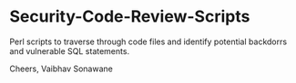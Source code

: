 # Security-Code-Review-Scripts

Perl scripts to traverse through code files and identify potential backdorrs and vulnerable SQL statements.

Cheers,
Vaibhav Sonawane
